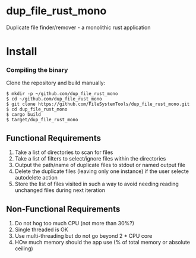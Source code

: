 # dup_file_rust_mono
Duplicate file finder/remover - a monolithic rust application

# Install

### Compiling the binary
Clone the repository and build manually:

```
$ mkdir -p ~/github.com/dup_file_rust_mono
$ cd ~/github.com/dup_file_rust_mono
$ git clone https://github.com/FileSystemTools/dup_file_rust_mono.git
$ cd dup_file_rust_mono
$ cargo build
$ target/dup_file_rust_mono
```

## Functional Requirements
1. Take a list of directories to scan for files
2. Take a list of filters to select/ignore files within the directories
3. Output the path/name of duplicate files to stdout or named output file
4. Delete the duplicate files (leaving only one instance) if the user selecte autodelete action
5. Store the list of files visited in such a way to avoid needing reading unchanged files during next iteration

## Non-Functional Requirements
1. Do not hog too much CPU (not more than 30%?)
2. Single threaded is OK
3. Use multi-threading but do not go beyond 2 * CPU core
4. HOw much memory should the app use (% of total memory or absolute ceiling)